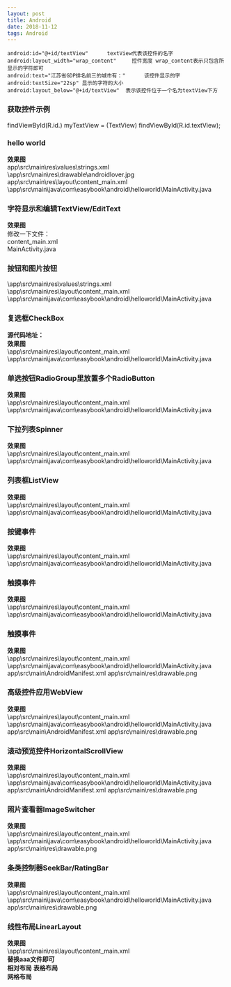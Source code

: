 ```yaml
--- 
layout: post
title: Android
date: 2018-11-12
tags: Android
---
```


``` 
android:id="@+id/textView" 		textView代表该控件的名字
android:layout_width="wrap_content"  	控件宽度 wrap_content表示只包含所显示的字符即可
android:text="江苏省GDP排名前三的城市有：" 		该控件显示的字
android:textSize="22sp" 显示的字符的大小
android:layout_below="@+id/textView"  表示该控件位于一个名为textView下方
```
### **获取控件示例**
findViewById(R.id.)
myTextView = (TextView) findViewById(R.id.textView); 
### **hello world**
**效果图**    
app\src\main\res\values\strings.xml    
\app\src\main\res\drawable\androidlover.jpg  
app\src\main\res\layout\content_main.xml  
\app\src\main\java\com\easybook\android\helloworld\MainActivity.java  
### **字符显示和编辑TextView/EditText**
**效果图**    
修改一下文件：  
content_main.xml    
MainActivity.java  
### **按钮和图片按钮**
\app\src\main\res\values\strings.xml    
\app\src\main\res\layout\content_main.xml  
\app\src\main\java\com\easybook\android\helloworld\MainActivity.java  
### **复选框CheckBox**
**源代码地址：**  
**效果图**  
\app\src\main\res\layout\content_main.xml  
\app\src\main\java\com\easybook\android\helloworld\MainActivity.java  
### **单选按钮RadioGroup里放置多个RadioButton**
**效果图**    
\app\src\main\res\layout\content_main.xml  
\app\src\main\java\com\easybook\android\helloworld\MainActivity.java  
### **下拉列表Spinner**
**效果图**    
\app\src\main\res\layout\content_main.xml  
\app\src\main\java\com\easybook\android\helloworld\MainActivity.java  
### **列表框ListView**
**效果图**    
\app\src\main\res\layout\content_main.xml  
\app\src\main\java\com\easybook\android\helloworld\MainActivity.java  
### **按键事件**
**效果图**    
\app\src\main\res\layout\content_main.xml  
\app\src\main\java\com\easybook\android\helloworld\MainActivity.java  
### **触摸事件**
**效果图**    
\app\src\main\res\layout\content_main.xml  
\app\src\main\java\com\easybook\android\helloworld\MainActivity.java 
### **触摸事件**
**效果图**    
\app\src\main\res\layout\content_main.xml  
\app\src\main\java\com\easybook\android\helloworld\MainActivity.java 
app\src\main\AndroidManifest.xml
app\src\main\res\drawable\.png
### **高级控件应用WebView**
**效果图**    
\app\src\main\res\layout\content_main.xml  
\app\src\main\java\com\easybook\android\helloworld\MainActivity.java 
app\src\main\AndroidManifest.xml
app\src\main\res\drawable\.png
### **滚动预览控件HorizontalScrollView**
**效果图**    
\app\src\main\res\layout\content_main.xml  
\app\src\main\java\com\easybook\android\helloworld\MainActivity.java 
app\src\main\AndroidManifest.xml
app\src\main\res\drawable\.png
### **照片查看器ImageSwitcher**
**效果图**    
\app\src\main\res\layout\content_main.xml  
\app\src\main\java\com\easybook\android\helloworld\MainActivity.java 
app\src\main\res\drawable\.png
### **条类控制器SeekBar/RatingBar**
**效果图**    
\app\src\main\res\layout\content_main.xml  
\app\src\main\java\com\easybook\android\helloworld\MainActivity.java 
app\src\main\res\drawable\.png
### **线性布局LinearLayout**
**效果图**      
\app\src\main\res\layout\content_main.xml    
**替换aaa文件即可**  
**相对布局**
**表格布局**  
**网格布局**  
